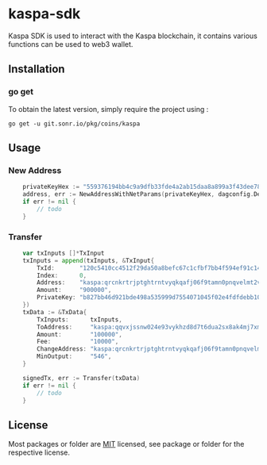 # kaspa-sdk
Kaspa SDK is used to interact with the Kaspa blockchain, it contains various functions can be used to web3 wallet.

## Installation

### go get

To obtain the latest version, simply require the project using :

```shell
go get -u git.sonr.io/pkg/coins/kaspa
```

## Usage
### New Address
```go
	privateKeyHex := "559376194bb4c9a9dfb33fde4a2ab15daa8a899a3f43dee787046f57d5f7b10a"
	address, err := NewAddressWithNetParams(privateKeyHex, dagconfig.DevnetParams)
	if err != nil {
		// todo
	}
```

###  Transfer
```go
	var txInputs []*TxInput
	txInputs = append(txInputs, &TxInput{
		TxId:       "120c5410cc4512f29da50a8befc67c1cfbf7bb4f594ef91c14741150d8dadd24",
		Index:      0,
		Address:    "kaspa:qrcnkrtrjptghtrntvyqkqafj06f9tamn0pnqvelmt2vmz68yp4gqj5lnal2h",
		Amount:     "900000",
		PrivateKey: "b827bb46d921bde498a535999d7554071045f02e4fdfdebb10b08583f1c6afbe",
	})
	txData := &TxData{
		TxInputs:      txInputs,
		ToAddress:     "kaspa:qqvxjssnw024e93vykhzd8d7t6dua2sx8ak4mj7xm8s9370yevxcv0jgl2xfj", // 443642da97444e52af9eb35e3d32d6270f47d255854b63299b29f21c1ded4c7c
		Amount:        "100000",
		Fee:           "10000",
		ChangeAddress: "kaspa:qrcnkrtrjptghtrntvyqkqafj06f9tamn0pnqvelmt2vmz68yp4gqj5lnal2h",
		MinOutput:     "546",
	}

	signedTx, err := Transfer(txData)
	if err != nil {
		// todo
	}
```

## License
Most packages or folder are [MIT](<https://git.sonr.io/pkg/wallets/blob/main/coins/kaspa/LICENSE>) licensed, see package or folder for the respective license.
